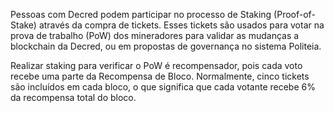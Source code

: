 Pessoas com Decred podem participar no processo de Staking (Proof-of-Stake) através da compra de tickets. Esses tickets são usados para votar na prova de trabalho (PoW) dos mineradores para validar as mudanças a blockchain da Decred, ou em propostas de governança no sistema Politeia.

Realizar staking para verificar o PoW é recompensador, pois cada voto recebe uma parte da Recompensa de Bloco. Normalmente, cinco tickets são incluídos em cada bloco, o que significa que cada votante recebe 6% da recompensa total do bloco.

